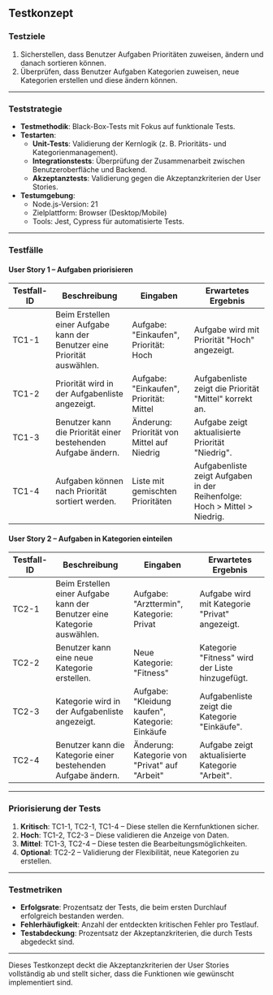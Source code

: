 ## **Testkonzept**

### **Testziele**

1. Sicherstellen, dass Benutzer Aufgaben Prioritäten zuweisen, ändern und danach sortieren können.
2. Überprüfen, dass Benutzer Aufgaben Kategorien zuweisen, neue Kategorien erstellen und diese ändern können.

---

### **Teststrategie**

- **Testmethodik**: Black-Box-Tests mit Fokus auf funktionale Tests.
- **Testarten**:
  - **Unit-Tests**: Validierung der Kernlogik (z. B. Prioritäts- und Kategorienmanagement).
  - **Integrationstests**: Überprüfung der Zusammenarbeit zwischen Benutzeroberfläche und Backend.
  - **Akzeptanztests**: Validierung gegen die Akzeptanzkriterien der User Stories.
- **Testumgebung**:
  - Node.js-Version: 21
  - Zielplattform: Browser (Desktop/Mobile)
  - Tools: Jest, Cypress für automatisierte Tests.

---

### **Testfälle**

#### **User Story 1 – Aufgaben priorisieren**

| **Testfall-ID** | **Beschreibung** | **Eingaben** | **Erwartetes Ergebnis** |
|------------------|------------------|--------------|--------------------------|
| TC1-1 | Beim Erstellen einer Aufgabe kann der Benutzer eine Priorität auswählen. | Aufgabe: "Einkaufen", Priorität: Hoch | Aufgabe wird mit Priorität "Hoch" angezeigt. |
| TC1-2 | Priorität wird in der Aufgabenliste angezeigt. | Aufgabe: "Einkaufen", Priorität: Mittel | Aufgabenliste zeigt die Priorität "Mittel" korrekt an. |
| TC1-3 | Benutzer kann die Priorität einer bestehenden Aufgabe ändern. | Änderung: Priorität von Mittel auf Niedrig | Aufgabe zeigt aktualisierte Priorität "Niedrig". |
| TC1-4 | Aufgaben können nach Priorität sortiert werden. | Liste mit gemischten Prioritäten | Aufgabenliste zeigt Aufgaben in der Reihenfolge: Hoch > Mittel > Niedrig. |

#### **User Story 2 – Aufgaben in Kategorien einteilen**

| **Testfall-ID** | **Beschreibung** | **Eingaben** | **Erwartetes Ergebnis** |
|------------------|------------------|--------------|--------------------------|
| TC2-1 | Beim Erstellen einer Aufgabe kann der Benutzer eine Kategorie auswählen. | Aufgabe: "Arzttermin", Kategorie: Privat | Aufgabe wird mit Kategorie "Privat" angezeigt. |
| TC2-2 | Benutzer kann eine neue Kategorie erstellen. | Neue Kategorie: "Fitness" | Kategorie "Fitness" wird der Liste hinzugefügt. |
| TC2-3 | Kategorie wird in der Aufgabenliste angezeigt. | Aufgabe: "Kleidung kaufen", Kategorie: Einkäufe | Aufgabenliste zeigt die Kategorie "Einkäufe". |
| TC2-4 | Benutzer kann die Kategorie einer bestehenden Aufgabe ändern. | Änderung: Kategorie von "Privat" auf "Arbeit" | Aufgabe zeigt aktualisierte Kategorie "Arbeit". |

---

### **Priorisierung der Tests**

1. **Kritisch**: TC1-1, TC2-1, TC1-4 – Diese stellen die Kernfunktionen sicher.
2. **Hoch**: TC1-2, TC2-3 – Diese validieren die Anzeige von Daten.
3. **Mittel**: TC1-3, TC2-4 – Diese testen die Bearbeitungsmöglichkeiten.
4. **Optional**: TC2-2 – Validierung der Flexibilität, neue Kategorien zu erstellen.

---

### **Testmetriken**

- **Erfolgsrate**: Prozentsatz der Tests, die beim ersten Durchlauf erfolgreich bestanden werden.
- **Fehlerhäufigkeit**: Anzahl der entdeckten kritischen Fehler pro Testlauf.
- **Testabdeckung**: Prozentsatz der Akzeptanzkriterien, die durch Tests abgedeckt sind.

---

Dieses Testkonzept deckt die Akzeptanzkriterien der User Stories vollständig ab und stellt sicher, dass die Funktionen wie gewünscht implementiert sind.
